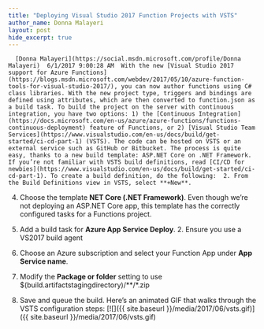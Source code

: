 ```yaml
---
title: "Deploying Visual Studio 2017 Function Projects with VSTS"
author_name: Donna Malayeri
layout: post
hide_excerpt: true
---
```

      [Donna Malayeri](https://social.msdn.microsoft.com/profile/Donna Malayeri)  6/1/2017 9:00:28 AM  With the new [Visual Studio 2017 support for Azure Functions](https://blogs.msdn.microsoft.com/webdev/2017/05/10/azure-function-tools-for-visual-studio-2017/), you can now author functions using C# class libraries. With the new project type, triggers and bindings are defined using attributes, which are then converted to function.json as a build task. To build the project on the server with continuous integration, you have two options: 1) the [Continuous Integration](https://docs.microsoft.com/en-us/azure/azure-functions/functions-continuous-deployment) feature of Functions, or 2) [Visual Studio Team Services](https://www.visualstudio.com/en-us/docs/build/get-started/ci-cd-part-1) (VSTS). The code can be hosted on VSTS or an external service such as GitHub or Bitbucket. The process is quite easy, thanks to a new build template: ASP.NET Core on .NET Framework. If you’re not familiar with VSTS build definitions, read [CI/CD for newbies](https://www.visualstudio.com/en-us/docs/build/get-started/ci-cd-part-1). To create a build definition, do the following:  2. From the Build Definitions view in VSTS, select **+New**.
 4. Choose the template **NET Core (.NET Framework)**. Even though we’re not deploying an ASP.NET Core app, this template has the correctly configured tasks for a Functions project.
 6. Add a build task for **Azure App Service Deploy**. 
	 2. Ensure you use a VS2017 build agent
	  
 8. Choose an Azure subscription and select your Function App under **App Service name**.
 10. Modify the **Package or folder** setting to use $(build.artifactstagingdirectory)/**/*.zip
 12. Save and queue the build.
  Here’s an animated GIF that walks through the VSTS configuration steps: [![]({{ site.baseurl }}/media/2017/06/vsts.gif)]({{ site.baseurl }}/media/2017/06/vsts.gif)      